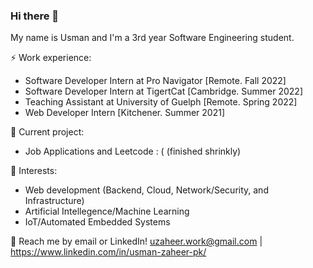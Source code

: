 ### Hi there 👋

My name is Usman and I'm a 3rd year Software Engineering student.

⚡ Work experience: <br>
- Software Developer Intern at Pro Navigator [Remote. Fall 2022]
- Software Developer Intern at TigertCat [Cambridge. Summer 2022]
- Teaching Assistant at University of Guelph [Remote. Spring 2022]
- Web Developer Intern [Kitchener. Summer 2021]

🔭 Current project: 
- Job Applications and Leetcode : (  (finished shrinkly)

🌱 Interests:
- Web development (Backend, Cloud, Network/Security, and Infrastructure)
- Artificial Intellegence/Machine Learning
- IoT/Automated Embedded Systems

💬 Reach me by email or LinkedIn! uzaheer.work@gmail.com | https://www.linkedin.com/in/usman-zaheer-pk/
